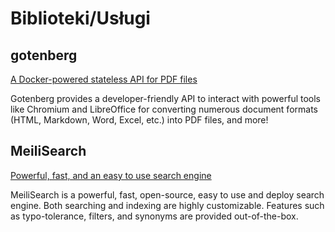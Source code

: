 # Biblioteki/Usługi

## gotenberg

[A Docker-powered stateless API for PDF files](https://gotenberg.dev/)

Gotenberg provides a developer-friendly API to interact with powerful tools like Chromium and LibreOffice for converting numerous document formats (HTML, Markdown, Word, Excel, etc.) into PDF files, and more!

## MeiliSearch

[Powerful, fast, and an easy to use search engine](https://github.com/meilisearch/MeiliSearch)

MeiliSearch is a powerful, fast, open-source, easy to use and deploy search engine. Both searching and indexing are highly customizable. Features such as typo-tolerance, filters, and synonyms are provided out-of-the-box.
